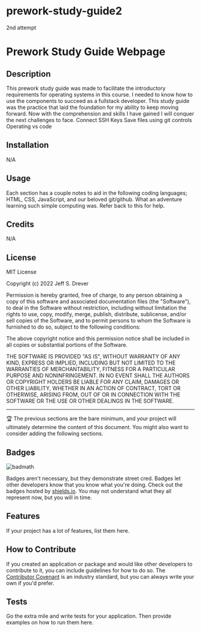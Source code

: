 # prework-study-guide2
2nd attempt
# Prework Study Guide Webpage

## Description
This prework study guide was made to facilitate the introductory requirements for operating systems in this course. I needed to know how to use the components to succeed as a fullstack developer. This study guide was the practice that laid the foundation for my ability to keep moving forward. Now with the comprehension and skills I have gained I will conquer the next challenges to face. 
    Connect SSH Keys
    Save files using git controls
    Operating vs code


## Installation

N/A

## Usage

Each section has a couple notes to aid in the following coding languages; HTML, CSS, JavaScript, and our beloved git/github. What an adventure learning such simple computing was. Refer back to this for help.

## Credits

N/A

## License

MIT License

Copyright (c) 2022 Jeff S. Drever

Permission is hereby granted, free of charge, to any person obtaining a copy
of this software and associated documentation files (the "Software"), to deal
in the Software without restriction, including without limitation the rights
to use, copy, modify, merge, publish, distribute, sublicense, and/or sell
copies of the Software, and to permit persons to whom the Software is
furnished to do so, subject to the following conditions:

The above copyright notice and this permission notice shall be included in all
copies or substantial portions of the Software.

THE SOFTWARE IS PROVIDED "AS IS", WITHOUT WARRANTY OF ANY KIND, EXPRESS OR
IMPLIED, INCLUDING BUT NOT LIMITED TO THE WARRANTIES OF MERCHANTABILITY,
FITNESS FOR A PARTICULAR PURPOSE AND NONINFRINGEMENT. IN NO EVENT SHALL THE
AUTHORS OR COPYRIGHT HOLDERS BE LIABLE FOR ANY CLAIM, DAMAGES OR OTHER
LIABILITY, WHETHER IN AN ACTION OF CONTRACT, TORT OR OTHERWISE, ARISING FROM,
OUT OF OR IN CONNECTION WITH THE SOFTWARE OR THE USE OR OTHER DEALINGS IN THE
SOFTWARE.

---

🏆 The previous sections are the bare minimum, and your project will ultimately determine the content of this document. You might also want to consider adding the following sections.

## Badges

![badmath](https://img.shields.io/github/languages/top/nielsenjared/badmath)

Badges aren't necessary, but they demonstrate street cred. Badges let other developers know that you know what you're doing. Check out the badges hosted by [shields.io](https://shields.io/). You may not understand what they all represent now, but you will in time.

## Features

If your project has a lot of features, list them here.

## How to Contribute

If you created an application or package and would like other developers to contribute to it, you can include guidelines for how to do so. The [Contributor Covenant](https://www.contributor-covenant.org/) is an industry standard, but you can always write your own if you'd prefer.

## Tests

Go the extra mile and write tests for your application. Then provide examples on how to run them here.
